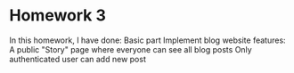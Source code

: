 # Homework 3
In this homework, I have done:
Basic part
Implement blog website features:
A public "Story" page where everyone can see all blog posts
Only authenticated user can add new post
